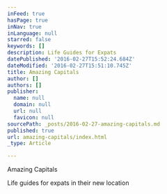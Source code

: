 ```yaml
---
inFeed: true
hasPage: true
inNav: true
inLanguage: null
starred: false
keywords: []
description: Life Guides for Expats
datePublished: '2016-02-27T15:52:24.684Z'
dateModified: '2016-02-27T15:51:10.745Z'
title: Amazing Capitals
author: []
authors: []
publisher:
  name: null
  domain: null
  url: null
  favicon: null
sourcePath: _posts/2016-02-27-amazing-capitals.md
published: true
url: amazing-capitals/index.html
_type: Article

---
```

Amazing Capitals

Life guides for expats in their new location